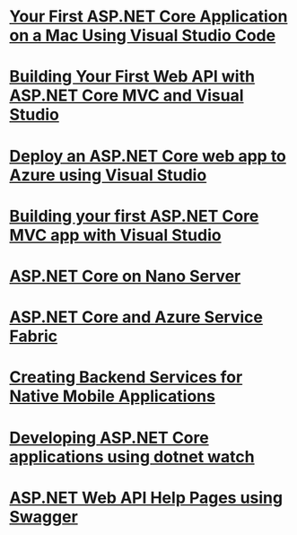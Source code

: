 # [Your First ASP.NET Core Application on a Mac Using Visual Studio Code](your-first-mac-aspnet.md)
# [Building Your First Web API with ASP.NET Core MVC and Visual Studio](first-web-api.md)
# [Deploy an ASP.NET Core web app to Azure using Visual Studio](publish-to-azure-webapp-using-vs.md)
# [Building your first ASP.NET Core MVC app with Visual Studio](first-mvc-app/toc.md)
# [ASP.NET Core on Nano Server](nano-server.md)
# [ASP.NET Core and Azure Service Fabric](https://azure.microsoft.com/en-us/documentation/articles/service-fabric-add-a-web-frontend)
# [Creating Backend Services for Native Mobile Applications](../mobile/native-mobile-backend.md)
# [Developing ASP.NET Core applications using dotnet watch](dotnet-watch.md)
# [ASP.NET Web API Help Pages using Swagger](web-api-help-pages-using-swagger.md)
